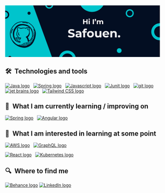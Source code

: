


![alt text](https://github.com/safouene1/safouene1/blob/master/Assets/banner.jpg?raw=true)

## 🛠  Technologies and tools

<a name="learning-now"></a>

[<img src="https://img.shields.io/badge/Java-282C34?logo=java&logoColor=F7DF1E" alt="Java logo" title="Java" height="25" />][tech_tools_anchor]
&nbsp;
[<img src="https://img.shields.io/badge/Spring-282C34?logo=spring&logoColor=3178C6" alt="Spring logo" title="Spring" height="25" />][tech_tools_anchor]
&nbsp;
[<img src="https://img.shields.io/badge/javascript-282C34?logo=Javascript&logoColor=3DDC84" alt="Javascript logo" title="Vue" height="25" />][tech_tools_anchor]
&nbsp;
[<img src="https://img.shields.io/badge/Junit-282C34?logo=Junit&logoColor=E34F26" alt="Junit logo" title="Junit" height="25" />][tech_tools_anchor]
&nbsp;
[<img src="https://img.shields.io/badge/git-282C34?logo=git&logoColor=F05032" alt="git logo" title="git" height="25" />][tech_tools_anchor]
&nbsp;
[<img src="https://img.shields.io/badge/jetbrains-282C34?logo=jetbrains&logoColor=007ACC" alt="jet brains logo" title="jetbrains" height="25" />][tech_tools_anchor]
&nbsp;
[<img src="https://img.shields.io/badge/Tailwind%20CSS-282C34?logo=tailwind-css&logoColor=38B2AC" alt="Tailwind CSS logo" title="Tailwind CSS" height="25" />][tech_tools_anchor]

<a name="learning-next"></a>

## 📖  What I am currently learning / improving on

[<img src="https://img.shields.io/badge/Spring Boot-282C34?logo=spring&logoColor=339933" alt="Spring logo" title="Spring" height="25" />][learning_now_anchor]
&nbsp;
[<img src="https://img.shields.io/badge/Angular-282C34?logo=Angular&logoColor=FF0000" alt="Angular logo" title="Angular logo" height="25" />][learning_now_anchor]
&nbsp;



## 👾  What I am interested in learning at some point

[<img src="https://img.shields.io/badge/AWS-282C34?logo=aws&logoColor=02569B" alt="AWS logo" title="Flutter" height="25" />][learning_next_anchor]
&nbsp;
[<img src="https://img.shields.io/badge/GraphQL-282C34?logo=graphql&logoColor=E10098" alt="GraphQL logo" title="GraphQL" height="25" />][learning_next_anchor]
&nbsp;

[<img src="https://img.shields.io/badge/React-282C34?logo=react&logoColor=CC6699" alt="React logo" title="React" height="25" />][learning_next_anchor]
&nbsp;
[<img src="https://img.shields.io/badge/Kubernetes-282C34?logo=Kubernetes&logoColor=38B2AC" alt="Kubernetes logo" title="Kubernetes" height="25" />][learning_next_anchor]

## 🔍  Where to find me

[<img src="https://img.shields.io/badge/Behance-282C34?logo=Behance&logoColor=0077B5" alt="Behance logo" title="Behance" height="25" />](behance.net/tsafouen)
[<img src="https://img.shields.io/badge/LinkedIn-282C34?logo=linkedin&logoColor=0077B5" alt="LinkedIn logo" title="LinkedIn" height="25" />](https://www.linkedin.com/in/safouen-turki-9a528114a/)

[tech_tools_anchor]: #bonjour--
[learning_now_anchor]: #learning-now
[learning_next_anchor]: #learning-next
